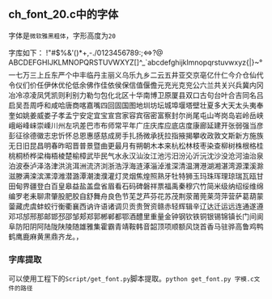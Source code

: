 ## ch_font_20.c中的字体
字体是`微软雅黑粗体`，字形高度为`20`

字库如下：
 !"#$%&'()*+,-./0123456789:;<=>?@
ABCDEFGHIJKLMNOPQRSTUVWXYZ[\]^_`abcdefghijklmnopqrstuvwxyz{|}~°一七万三上丘东严个中丰临丹主丽义乌乐九乡二云五井亚交京亳亿什仁今介仓仙代令仪们价任伊休优伦低余佛作佳依侯保信值偃儋元充光克兖公六兰共关兴兵冀内冈冶冷凉凌凤凭凯则利别力勒匀包化北区十华南博卫原厦县双口古句台叶合吉同名吕启吴吾周呼和咸哈唐商喀嘉嘴四回固国图地圳坊坛城埠堰塔壁壮夏多大天太头夷奉奎如姚姜威娄子孝孟宁安定宜宝宣宫家容宾宿密富察封尔尚尾屯山岑岗岛岩岭岳峡峨峪峰崃崇嵊川州左巩差巴市布师常平年广庄庆库应底店度康廊延建开张弱强当彦彭征徐德徽志忠忻怀总恩惠感慈成房手扎扬微承抚拉指掖揭攀收政敦文斯新方施族无日旧昆昌明春昨昭晋普景暨曲更最月有朔朝木本来杭松林枝枣染查柳树株根格桂桃桐桥桦梁梅梧棱楚榆樟武毕民气水永汉汕汝江池污汨汾沁沂沅沈沙没沧河油治泉泊波泰泸泽洛津洪洮洱洲流济浏浙浩浮海涟涿淄淖淮深清温渭港湖湘湛湾源溧溪滁滋滕满滦滨漯漳潍潜潞潭潮澳濮灌灯灵烟焦煌照熟牙牡特狮玉玛珠珲理琼瑞瓦瓯甘田甸界疆登白百皇皋益盐盖盘省眉看石码碑磐祥票福禹秦穆穴竹简米级纳绍绥维绵编罗老耒聊肃肇股肥胶自舒舞舟良色节芜芝芦芬花苏茂荆荥莆莞莱菏萍营萨葛葫蒙蓥藏虎虞蚌蛟行衡衢襄西讷许语诸调贝贡贵贺资赣赤轻辉辑辛辽达迁运远连通遂遵邓邛邡邢那邮邯邳邵邹郏郑郭郴郸都鄂酒醴里重量金钟钢钦铁铜银锡锦镇长门间阆阜防阳阴阿陆陇陕陵随雄雅集霍霸青靖鞍韩音韶顶项顺额风饶首香马驻骅高鲁鸡鸭鹤鹰鹿麻黄黑鼎齐龙。，

### 字库提取
可以使用工程下的`Script/get_font.py`脚本提取。`python get_font.py 字模.c文件的路径`